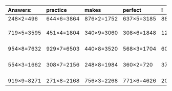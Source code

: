 | Answers: | practice | makes | perfect | ! |
| :--- | :--- | :--- | :--- | :--- |
| 248×2=496 | 644×6=3864 | 876×2=1752 | 637×5=3185 | 883×4=3532 | 
|   |   |   |   |   | 
|   |   |   |   |   | 
|   |   |   |   |   | 
| 719×5=3595 | 451×4=1804 | 340×9=3060 | 308×6=1848 | 123×3=369 | 
|   |   |   |   |   | 
|   |   |   |   |   | 
|   |   |   |   |   | 
|   |   |   |   |   | 
| 954×8=7632 | 929×7=6503 | 440×8=3520 | 568×3=1704 | 602×4=2408 | 
|   |   |   |   |   | 
|   |   |   |   |   | 
|   |   |   |   |   | 
|   |   |   |   |   | 
| 554×3=1662 | 308×7=2156 | 248×8=1984 | 360×2=720 | 370×5=1850 | 
|   |   |   |   |   | 
|   |   |   |   |   | 
|   |   |   |   |   | 
|   |   |   |   |   | 
| 919×9=8271 | 271×8=2168 | 756×3=2268 | 771×6=4626 | 204×7=1428 | 
